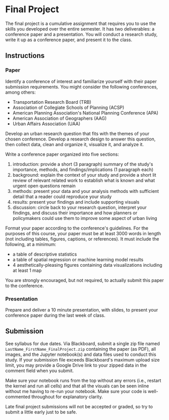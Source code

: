 # Final Project

The final project is a cumulative assignment that requires you to use the skills you developed over the entire semester. It has two deliverables: a conference paper and a presentation. You will conduct a research study, write it up as a conference paper, and present it to the class.

## Instructions

### Paper

Identify a conference of interest and familiarize yourself with their paper submission requirements. You might consider the following conferences, among others:

  - Transportation Research Board (TRB)
  - Association of Collegiate Schools of Planning (ACSP)
  - American Planning Association's National Planning Conference (APA)
  - American Association of Geographers (AAG)
  - Urban Affairs Association (UAA)

Develop an urban research question that fits with the themes of your chosen conference. Develop a research design to answer this question, then collect data, clean and organize it, visualize it, and analyze it.

Write a conference paper organized into five sections:

  1. introduction: provide a short (3 paragraph) summary of the study's importance, methods, and findings/implications (1 paragraph each)
  2. background: explain the context of your study and provide a short lit review of relevant related work to establish what is known and what urgent open questions remain
  3. methods: present your data and your analysis methods with sufficient detail that a reader could reproduce your study
  4. results: present your findings and include supporting visuals
  5. discussion: circle back to your research question, interpret your findings, and discuss their importance and how planners or policymakers could use them to improve some aspect of urban living

Format your paper according to the conference's guidelines. For the purposes of this course, your paper must be at least 3000 words in length (not including tables, figures, captions, or references). It must include the following, at a minimum:

  - a table of descriptive statistics
  - a table of spatial regression or machine learning model results
  - 4 aesthetically-pleasing figures containing data visualizations including at least 1 map

You are strongly encouraged, but not required, to actually submit this paper to the conference.

### Presentation

Prepare and deliver a 10 minute presentation, with slides, to present your conference paper during the last week of class.

## Submission

See syllabus for due dates. Via Blackboard, submit a single zip file named `LastName_FirstName_FinalProject.zip` containing the paper (as PDF), all images, and the Jupyter notebook(s) and data files used to conduct this study. If your submission file exceeds Blackboard's maximum upload size limit, you may provide a Google Drive link to your zipped data in the comment field when you submit.

Make sure your notebook runs from the top without any errors (i.e., restart the kernel and run all cells) and that all the visuals can be seen inline without me having to re-run your notebook. Make sure your code is well-commented throughout for explanatory clarity.

Late final project submissions will not be accepted or graded, so try to submit a little early just to be safe.

